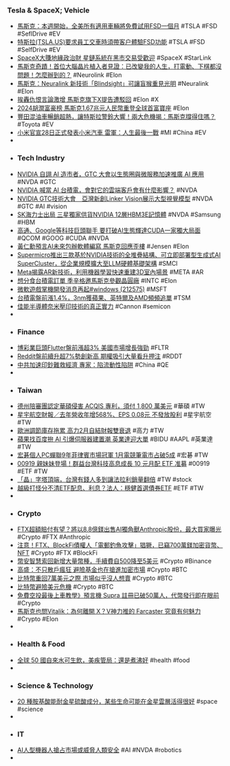 ### Tesla & SpaceX; Vehicle
- [馬斯克：本週開始，全美所有適用車輛將免費試用FSD一個月](http://www.aastocks.com/tc/usq/news/comment.aspx?source=GLH&id=GLH1460551L) #TSLA #FSD #SeflDrive #EV
- [特斯拉(TSLA.US)要求員工交車時須帶客户體驗FSD功能](http://www.aastocks.com/tc/usq/news/comment.aspx?source=ZHITONG&id=ZT1092201) #TSLA #FSD #SelfDrive #EV
- [SpaceX大賺地緣政治財 星鏈系統在黑市交易受歡迎](https://ec.ltn.com.tw/article/breakingnews/4619559) #SpaceX #StarLink
- [馬斯克奇蹟！首位大腦晶片植入者見證：已改變我的人生，打電動、下棋都沒問題！怎麼辦到的？](https://www.storm.mg/lifestyle/5065468) #Neurolink #Elon
- [馬斯克：Neuralink 新技術「Blindsight」可讓盲猴重見光明](https://www.inside.com.tw/article/34579-neuralink-blind-monkeys-see-again) #Neuralink #Elon
- [挨轟仇恨言論激增 馬斯克旗下X提告遭駁回](https://money.udn.com/money/story/5599/7857051) #Elon #X
- [2024胡潤富豪榜 馬斯克1.67兆元人民幣重登全球首富寶座](https://www.chinatimes.com/realtimenews/20240325001943-260409) #Elon
- [豐田混油車暢銷超熱，讓特斯拉警鈴大響！兩大危機揭：馬斯克撐得住嗎？](https://www.bnext.com.tw/article/78668/tesla-stock-hybrid-car-china) #Toyota #EV
- [小米官宣28日正式發表小米汽車 雷軍：人生最後一戰](https://news.cnyes.com/news/id/5502614) #MI #China #EV
-
- ### Tech Industry
- [NVIDIA 自詡 AI 造市者，GTC 大會以生態圈與微服務加速推廣 AI 應用](https://technews.tw/2024/03/26/nvidia-the-ai-market-maker/) #NVDA #GTC
- [NVIDIA 喊當 AI 台積電，會對它的雲端客戶會有什麼影響？](https://www.inside.com.tw/article/34575-nvidia-cloud) #NVDA
- [NVIDIA GTC技術大會　亞灣新創Linker Vision展示大型視覺模型](https://n.yam.com/Article/20240326897816) #NVDA #GTC #AI #vision
- [SK海力士出局 三星獨家供貨NVIDIA 12層HBM3E記憶體](https://news.xfastest.com/samsung/138437/sk-hynix-samsung-nvidia/) #NVDA #Samsung #HBM
- [高通、Google等科技巨頭聯手 要打破AI生態輝達CUDA一家獨大局面](https://news.cnyes.com/news/id/5503773) #QCOM #GOOG #CUDA #NVDA
- [黃仁勳預言AI未來包辦軟體編寫 馬斯克回應歪樓](https://www.ctee.com.tw/news/20240324700576-430704) #Jensen #Elon
- [Supermicro推出三款基於NVIDIA技術的全堆疊結構、可立即部署型生成式AI SuperCluster，從企業規模擴大至LLM硬體基礎架構](https://tnews.cc/02/newscon593602.htm) #SMCI
- [Meta揭露AR新技術，利用機器學習快速重建3D室內場景](https://www.ithome.com.tw/news/161938) #META #AR
- [想分食台積電訂單 季辛格邀馬斯克參觀晶圓廠](https://ec.ltn.com.tw/article/breakingnews/4620026) #INTC #Elon
- [微軟遊戲掌機開發消息再起#windows (212575)](https://www.cool3c.com/article/212575) #MSFT
- [台積電盤前漲1.4%，3nm獲蘋果、英特爾及AMD頻頻追單](http://www.aastocks.com/tc/usq/news/comment.aspx?source=GLH&id=GLH1461158L) #TSM
- [佳能半導體奈米壓印技術的真正實力](https://zh.cn.nikkei.com/columnviewpoint/column/54963-2024-03-26-05-00-45.html) #Cannon #semicon
-
- ### Finance
- [博彩業巨頭Flutter盤前漲超3% 美國市場增長強勁](http://www.aastocks.com/tc/usq/news/comment.aspx?source=GLH&id=GLH1461264L) #FLTR
- [Reddit盤前續升超7%勢創新高 期權吸引大量看升押注](https://hk.investing.com/news/stock-market-news/article-488354) #RDDT
- [中共加速印鈔難救經濟 專家：陷流動性陷阱](https://www.epochtimes.com/b5/24/3/25/n14210530.htm) #China #QE
-
- ### Taiwan
- [德州陪審團認定華碩侵害 ACQIS 專利，須付 1,800 萬美元](https://technews.tw/2024/03/26/asus-owes-18-million-in-memory-data-security-patent-suit/) #華碩 #TW
- [星宇航空財報／去年營收年增568%、EPS 0.08元 不發放股利](https://udn.com/news/story/7254/7855143) #星宇航空 #TW
- [歐洲調節庫存拖累 高力2月自結財報雙衰退](https://tw.stock.yahoo.com/news/歐洲調節庫存拖累-高力2月自結財報雙衰退-201000628.html) #高力 #TW
- [蘋果找百度拚 AI 引爆伺服器建置潮 英業達迎大單](https://money.udn.com/money/story/11162/7855666) #BIDU #AAPL #英業達 #TW
- [宏碁個人PC蟬聯9年菲律賓市場冠軍 1月電競筆電市占破5成](https://news.cnyes.com/news/id/5503894) #宏碁 #TW
- [00919 親妹妹登場！群益台灣科技高息成長 10 元月配 ETF 准募](https://finance.technews.tw/2024/03/26/technology-and-high-interest-rates/) #00919 #ETF #TW
- [「晶」字塔頂端，台灣有錢人多到讓法拉利銷量翻倍](https://ccc.technews.tw/2024/03/25/taiwan-semiconductor-boom-ferrari-grow/) #TW #stock
- [越級打怪分不清ETF配息、利息？法人：穩健首選債券ETF](https://news.cnyes.com/news/id/5503667) #ETF #TW
-
- ### Crypto
- [FTX超額賠付有望？將以8.8億鎂出售AI獨角獸Anthropic股份，最大買家曝光](https://www.blocktempo.com/ftx-to-sell-two-thirds-of-anthropic-stake/) #Crypto #FTX #Anthropic
- [注意！FTX、BlockFi債權人「電郵釣魚攻擊」猖獗，已竊700萬鎂加密貨幣、NFT](https://www.blocktempo.com/email-phishing-scam-targeting-ftx-creditors/) #Crypto #FTX #BlockFi
- [幣安智慧索回新增大量幣種，手續費自500降至5美元](https://abmedia.io/binance-to-update-smart-retrieval-feature) #Crypto #Binance
- [高盛：不只散戶瘋狂 避險基金也在搶進加密市場](https://news.cnyes.com/news/id/5502393) #Crypto #BTC
- [比特幣重回7萬美元之際 市場似乎沒人想賣](https://news.cnyes.com/news/id/5503877) #Crypto #BTC
- [比特幣避險美元危機](https://hao.cnyes.com/post/77229) #Crypto #BTC
- [免費空投最後上車教學》預言機 Supra 註冊已破50萬人，代幣發行即在眼前](https://www.blocktempo.com/supra-oracle-registration-tutorial-free-airdrop-token-claim/) #Crypto
- [馬斯克也問Vitalik：為何離開 X？V神力推的 Farcaster 究竟有何魅力](https://www.blocktempo.com/musk-wonders-why-vitalik-left-twitter/) #Crypto #Elon
-
- ### Health & Food
- [全球 50 國自來水可生飲，美疾管局：還是煮沸好](https://technews.tw/2024/03/25/suggestion-of-tap-water/) #health #food
-
- ### Science & Technology
- [20 種胺基酸能耐金星硫酸成分，某些生命可能在金星雲層活得很好](https://technews.tw/2024/03/26/venus-sulfuric-acid-cloud-alien-life/) #space #science
-
- ### IT
- [AI人型機器人搶占市場或威脅人類安全](https://www.epochtimes.com/b5/24/3/24/n14209389.htm) #AI #NVDA #robotics
-
